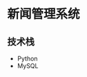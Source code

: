 <!--
 * @Description: 
 * @Author: neozhang
 * @Date: 2022-04-05 21:01:22
 * @LastEditors: neozhang
 * @LastEditTime: 2022-04-05 22:01:32
-->
# 新闻管理系统  

## 技术栈  

- Python  
- MySQL  